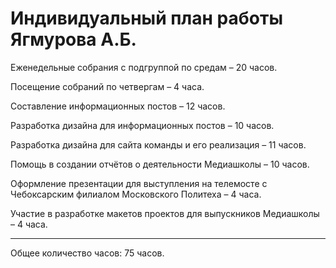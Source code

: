 # Индивидуальный план работы Ягмурова А.Б.

Еженедельные собрания с подгруппой по средам – 20 часов.

Посещение собраний по четвергам – 4 часа.

Составление информационных постов – 12 часов.

Разработка дизайна для информационных постов – 10 часов.

Разработка дизайна для сайта команды и его реализация – 11 часов.

Помощь в создании отчётов о деятельности Медиашколы – 10 часов.

Оформление презентации для выступления на телемосте с Чебоксарским филиалом Московского Политеха – 4 часа.

Участие в разработке макетов проектов для выпускников Медиашколы – 4 часа.

----------------------------------------------------------------------------

Общее количество часов: 75 часов.
